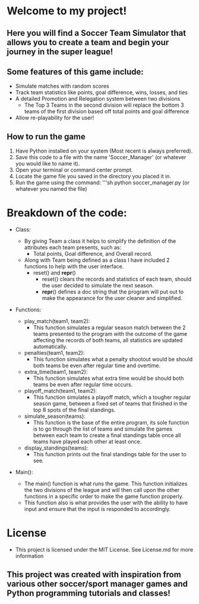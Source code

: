 # Welcome to my project!

## Here you will find a Soccer Team Simulator that allows you to create a team and begin your journey in the super league!

## Some features of this game include:
- Simulate matches with random scores
- Track team statistics like points, goal difference, wins, losses, and ties
- A detailed Promotion and Relegation system between two divisions
  - The Top 3 Teams in the second division will replace the bottom 3 teams of the first division based off total points and goal difference
- Allow re-playability for the user!

## How to run the game
1. Have Python installed on your system (Most recent is always preferred).
2. Save this code to a file with the name 'Soccer_Manager' (or whatever you would like to name it).
3. Open your terminal or command center prompt.
4. Locate the game file you saved in the directory you placed it in.
5. Run the game using the command:
    '''sh
    python soccer_manager.py
    (or whatever you named the file)

# Breakdown of the code:
- Class:
  - By giving Team a class it helps to simplify the definition of the attributes each team presents, such as:
    - Total points, Goal difference, and Overall record.
  - Along with Team being defined as a class I have included 2 functions to help with the user interface.
    - reset() and __repr__()
      - reset() clears the records and statistics of each team, should the user decided to simulate the next season.
      - __repr__() defines a doc string that the program will put out to make the appearance for the user cleaner and simplified.

- Functions:
  - play_match(team1, team2):
    - This function simulates a regular season match between the 2 teams presented to the program with the outcome of the game affecting the records of both teams, all statistics are updated automatically.
  - penalties(team1, team2):
    - This function simulates what a penalty shootout would be should both teams be even after regular time and overtime.
  - extra_time(team1, team2):
    - This function simulates what extra time would be should both teams be even after regular time occurs.
  - playoff_match(team1, team2):
    - This function simulates a playoff match, which a tougher regular season game, between a fixed set of teams that finished in the top 8 spots of the final standings.
  - simulate_season(teams):
    - This function is the base of the entire program, its sole function is to go through the list of teams and simulate the games between each team to create a final standings table once all teams have played each other at least once.
  - display_standings(teams):
    - This function prints out the final standings table for the user to see.

- Main():
  - The main() function is what runs the game. This function initializes the two divisions of the league and will then call upon the other functions in a specific order to make the game function properly.
  - This function also is what provides the user with the ability to have input and ensure that the input is responded to accordingly.

# License
 - This project is licensed under the MIT License. See License.md for more information

## This project was created with inspiration from various other soccer/sport manager games and Python programming tutorials and classes!